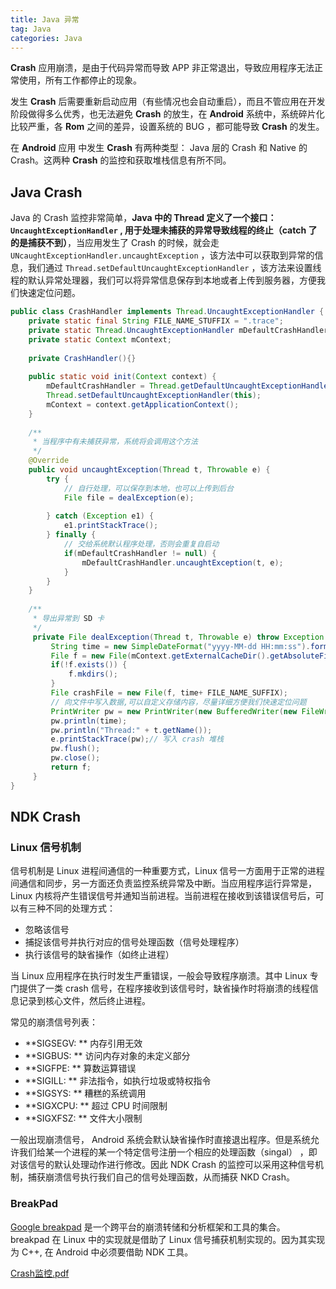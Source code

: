 ```yaml
---
title: Java 异常
tag: Java
categories: Java
---
```


**Crash** 应用崩溃，是由于代码异常而导致 APP 非正常退出，导致应用程序无法正常使用，所有工作都停止的现象。

发生 **Crash** 后需要重新启动应用（有些情况也会自动重启），而且不管应用在开发阶段做得多么优秀，也无法避免 **Crash** 的放生，在 **Android** 系统中，系统碎片化比较严重，各 **Rom** 之间的差异，设置系统的 BUG ，都可能导致 **Crash** 的发生。

在 **Android** 应用 中发生 **Crash** 有两种类型： Java 层的 Crash 和 Native 的 Crash。这两种 **Crash** 的监控和获取堆栈信息有所不同。

<!-- more -->

## Java Crash

Java 的 Crash 监控非常简单，**Java 中的 Thread 定义了一个接口： `UncaughtExceptionHandler` , 用于处理未捕获的异常导致线程的终止（catch 了的是捕获不到）**，当应用发生了 Crash 的时候，就会走 `UNcaughtExceptionHandler.uncaughtException` ，该方法中可以获取到异常的信息，我们通过 `Thread.setDefaultUncaughtExceptionHandler` ，该方法来设置线程的默认异常处理器，我们可以将异常信息保存到本地或者上传到服务器，方便我们快速定位问题。

```java
public class CrashHandler implements Thread.UncaughtExceptionHandler {
    private static final String FILE_NAME_STUFFIX = ".trace";
    private static Thread.UncaughtExceptionHandler mDefaultCrashHandler;
    private static Context mContext;
    
    private CrashHandler(){}
    
    public static void init(Context context) {
        mDefaultCrashHandler = Thread.getDefaultUncaughtExceptionHandler();
        Thread.setDefaultUncaughtExceptionHandler(this);
        mContext = context.getApplicationContext();
    }
    
    /**
     * 当程序中有未捕获异常，系统将会调用这个方法
     */
    @Override
    public void uncaughtException(Thread t, Throwable e) {
        try {
            // 自行处理，可以保存到本地，也可以上传到后台
            File file = dealException(e);
            
        } catch (Exception e1) {
            e1.printStackTrace();
        } finally {
            // 交给系统默认程序处理，否则会重复自启动
            if(mDefaultCrashHandler != null) {
                mDefaultCrashHandler.uncaughtException(t, e);
            }
        }
    }
    
    /**
     * 导出异常到 SD 卡
     */
     private File dealException(Thread t, Throwable e) throw Exception {
         String time = new SimpleDateFormat("yyyy-MM-dd HH:mm:ss").format(new Date());
         File f = new File(mContext.getExternalCacheDir().getAbsoluteFile(), "crash_info");
         if(!f.exists()) {
             f.mkdirs();
         }
         File crashFile = new File(f, time+ FILE_NAME_SUFFIX);
         // 向文件中写入数据,可以自定义存储内容，尽量详细方便我们快速定位问题
         PrintWriter pw = new PrintWriter(new BufferedWriter(new FileWriter(f)));
         pw.println(time);
         pw.println("Thread:" + t.getName());
         e.printStackTrace(pw);// 写入 crash 堆栈
         pw.flush();
         pw.close();
         return f;
     }
}
```

## NDK Crash

### Linux 信号机制

信号机制是 Linux 进程间通信的一种重要方式，Linux 信号一方面用于正常的进程间通信和同步，另一方面还负责监控系统异常及中断。当应用程序运行异常是， Linux 内核将产生错误信号并通知当前进程。当前进程在接收到该错误信号后，可以有三种不同的处理方式：

* 忽略该信号
* 捕捉该信号并执行对应的信号处理函数（信号处理程序）
* 执行该信号的缺省操作（如终止进程）

当 Linux 应用程序在执行时发生严重错误，一般会导致程序崩溃。其中 Linux 专门提供了一类 crash 信号，在程序接收到该信号时，缺省操作时将崩溃的线程信息记录到核心文件，然后终止进程。

常见的崩溃信号列表：

* **SIGSEGV: ** 内存引用无效
* **SIGBUS: ** 访问内存对象的未定义部分
* **SIGFPE: ** 算数运算错误
* **SIGILL: ** 非法指令，如执行垃圾或特权指令
* **SIGSYS: ** 糟糕的系统调用
* **SIGXCPU: ** 超过 CPU 时间限制
* **SIGXFSZ: ** 文件大小限制

一般出现崩溃信号， Android 系统会默认缺省操作时直接退出程序。但是系统允许我们给某一个进程的某一个特定信号注册一个相应的处理函数（singal） ，即对该信号的默认处理动作进行修改。因此 NDK Crash 的监控可以采用这种信号机制，捕获崩溃信号执行我们自己的信号处理函数，从而捕获 NKD Crash。



### BreakPad

[Google breakpad](https://github.com/google/breakpad) 是一个跨平台的崩溃转储和分析框架和工具的集合。 breakpad 在 Linux 中的实现就是借助了 Linux 信号捕获机制实现的。因为其实现为  C++, 在 Android 中必须要借助 NDK 工具。

 [Crash监控.pdf](..\..\技术文档\Crash监控.pdf) 